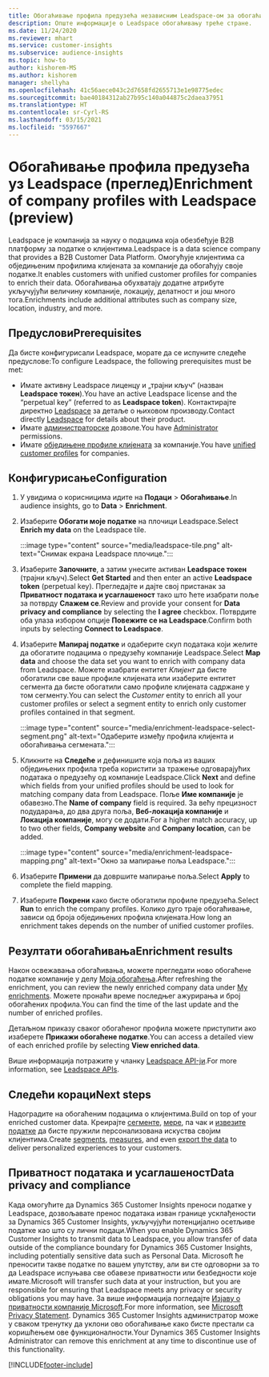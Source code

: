 ```yaml
---
title: Обогаћивање профила предузећа независним Leadspace-ом за обогаћивање
description: Опште информације о Leadspace обогаћивању треће стране.
ms.date: 11/24/2020
ms.reviewer: mhart
ms.service: customer-insights
ms.subservice: audience-insights
ms.topic: how-to
author: kishorem-MS
ms.author: kishorem
manager: shellyha
ms.openlocfilehash: 41c56aece043c2d7658fd2655713e1e98775edec
ms.sourcegitcommit: bae40184312ab27b95c140a044875c2daea37951
ms.translationtype: HT
ms.contentlocale: sr-Cyrl-RS
ms.lasthandoff: 03/15/2021
ms.locfileid: "5597667"
---
```

# <a name="enrichment-of-company-profiles-with-leadspace-preview"></a><span data-ttu-id="07b85-103">Обогаћивање профила предузећа уз Leadspace (преглед)</span><span class="sxs-lookup"><span data-stu-id="07b85-103">Enrichment of company profiles with Leadspace (preview)</span></span>

<span data-ttu-id="07b85-104">Leadspace је компанија за науку о подацима која обезбеђује B2B платформу за податке о клијентима.</span><span class="sxs-lookup"><span data-stu-id="07b85-104">Leadspace is a data science company that provides a B2B Customer Data Platform.</span></span> <span data-ttu-id="07b85-105">Омогућује клијентима са обједињеним профилима клијената за компаније да обогаћују своје податке.</span><span class="sxs-lookup"><span data-stu-id="07b85-105">It enables customers with unified customer profiles for companies to enrich their data.</span></span> <span data-ttu-id="07b85-106">Обогаћивања обухватају додатне атрибуте укључујући величину компаније, локацију, делатност и још много тога.</span><span class="sxs-lookup"><span data-stu-id="07b85-106">Enrichments include additional attributes such as company size, location, industry, and more.</span></span>

## <a name="prerequisites"></a><span data-ttu-id="07b85-107">Предуслови</span><span class="sxs-lookup"><span data-stu-id="07b85-107">Prerequisites</span></span>

<span data-ttu-id="07b85-108">Да бисте конфигурисали Leadspace, морате да се испуните следеће предуслове:</span><span class="sxs-lookup"><span data-stu-id="07b85-108">To configure Leadspace, the following prerequisites must be met:</span></span>

- <span data-ttu-id="07b85-109">Имате активну Leadspace лиценцу и „трајни кључ“ (назван **Leadspace токен**).</span><span class="sxs-lookup"><span data-stu-id="07b85-109">You have an active Leadspace license and the “perpetual key” (referred to as **Leadspace token**).</span></span> <span data-ttu-id="07b85-110">Контактирајте директно [Leadspace](https://www.leadspace.com/products/leadspace-on-demand/) за детаље о њиховом производу.</span><span class="sxs-lookup"><span data-stu-id="07b85-110">Contact directly [Leadspace](https://www.leadspace.com/products/leadspace-on-demand/) for details about their product.</span></span>
- <span data-ttu-id="07b85-111">Имате [администраторске](permissions.md#administrator) дозволе.</span><span class="sxs-lookup"><span data-stu-id="07b85-111">You have [Administrator](permissions.md#administrator) permissions.</span></span>
- <span data-ttu-id="07b85-112">Имате [обједињене профиле клијената](customer-profiles.md) за компаније.</span><span class="sxs-lookup"><span data-stu-id="07b85-112">You have [unified customer profiles](customer-profiles.md) for companies.</span></span>

## <a name="configuration"></a><span data-ttu-id="07b85-113">Конфигурисање</span><span class="sxs-lookup"><span data-stu-id="07b85-113">Configuration</span></span>

1. <span data-ttu-id="07b85-114">У увидима о корисницима идите на **Подаци** > **Обогаћивање**.</span><span class="sxs-lookup"><span data-stu-id="07b85-114">In audience insights, go to **Data** > **Enrichment**.</span></span>

1. <span data-ttu-id="07b85-115">Изаберите **Обогати моје податке** на плочици Leadspace.</span><span class="sxs-lookup"><span data-stu-id="07b85-115">Select **Enrich my data** on the Leadspace tile.</span></span>

   :::image type="content" source="media/leadspace-tile.png" alt-text="Снимак екрана Leadspace плочице.":::

1. <span data-ttu-id="07b85-117">Изаберите **Започните**, а затим унесите активан **Leadspace токен** (трајни кључ).</span><span class="sxs-lookup"><span data-stu-id="07b85-117">Select **Get Started** and then enter an active **Leadspace token** (perpetual key).</span></span> <span data-ttu-id="07b85-118">Прегледајте и дајте свој пристанак за **Приватност података и усаглашеност** тако што ћете изабрати поље за потврду **Слажем се**.</span><span class="sxs-lookup"><span data-stu-id="07b85-118">Review and provide your consent for **Data privacy and compliance** by selecting the **I agree** checkbox.</span></span> <span data-ttu-id="07b85-119">Потврдите оба улаза избором опције **Повежите се на Leadspace**.</span><span class="sxs-lookup"><span data-stu-id="07b85-119">Confirm both inputs by selecting **Connect to Leadspace**.</span></span>

1. <span data-ttu-id="07b85-120">Изаберите **Мапирај податке** и одаберите скуп података који желите да обогатите подацима о предузећу компаније Leadspace.</span><span class="sxs-lookup"><span data-stu-id="07b85-120">Select **Map data** and choose the data set you want to enrich with company data from Leadspace.</span></span> <span data-ttu-id="07b85-121">Можете изабрати ентитет *Клијент* да бисте обогатили све ваше профиле клијената или изаберите ентитет сегмента да бисте обогатили само профиле клијената садржане у том сегменту.</span><span class="sxs-lookup"><span data-stu-id="07b85-121">You can select the *Customer* entity to enrich all your customer profiles or select a segment entity to enrich only customer profiles contained in that segment.</span></span>

   :::image type="content" source="media/enrichment-leadspace-select-segment.png" alt-text="Одаберите између профила клијента и обогаћивања сегмената.":::

1. <span data-ttu-id="07b85-123">Кликните на **Следеће** и дефинишите која поља из ваших обједињених профила треба користити за тражење одговарајућих података о предузећу од компаније Leadspace.</span><span class="sxs-lookup"><span data-stu-id="07b85-123">Click **Next** and define which fields from your unified profiles should be used to look for matching company data from Leadspace.</span></span> <span data-ttu-id="07b85-124">Поље **Име компаније** је обавезно.</span><span class="sxs-lookup"><span data-stu-id="07b85-124">The **Name of company** field is required.</span></span> <span data-ttu-id="07b85-125">За већу прецизност подударања, до два друга поља, **Веб-локација компаније** и **Локација компаније**, могу се додати.</span><span class="sxs-lookup"><span data-stu-id="07b85-125">For a higher match accuracy, up to two other fields, **Company website** and **Company location**, can be added.</span></span>

   :::image type="content" source="media/enrichment-leadspace-mapping.png" alt-text="Окно за мапирање поља Leadspace.":::
   
1. <span data-ttu-id="07b85-127">Изаберите **Примени** да довршите мапирање поља.</span><span class="sxs-lookup"><span data-stu-id="07b85-127">Select **Apply** to complete the field mapping.</span></span>

1. <span data-ttu-id="07b85-128">Изаберите **Покрени** како бисте обогатили профиле предузећа.</span><span class="sxs-lookup"><span data-stu-id="07b85-128">Select **Run** to enrich the company profiles.</span></span> <span data-ttu-id="07b85-129">Колико дуго траје обогаћивање, зависи од броја обједињених профила клијената.</span><span class="sxs-lookup"><span data-stu-id="07b85-129">How long an enrichment takes depends on the number of unified customer profiles.</span></span>

## <a name="enrichment-results"></a><span data-ttu-id="07b85-130">Резултати обогаћивања</span><span class="sxs-lookup"><span data-stu-id="07b85-130">Enrichment results</span></span>

<span data-ttu-id="07b85-131">Након освежавања обогаћивања, можете прегледати ново обогаћене податке компаније у делу [Моја обогаћења](enrichment-hub.md).</span><span class="sxs-lookup"><span data-stu-id="07b85-131">After refreshing the enrichment, you can review the newly enriched company data under [My enrichments](enrichment-hub.md).</span></span> <span data-ttu-id="07b85-132">Можете пронаћи време последњег ажурирања и број обогаћених профила.</span><span class="sxs-lookup"><span data-stu-id="07b85-132">You can find the time of the last update and the number of enriched profiles.</span></span>

<span data-ttu-id="07b85-133">Детаљном приказу сваког обогаћеног профила можете приступити ако изаберете **Прикажи обогаћене податке**.</span><span class="sxs-lookup"><span data-stu-id="07b85-133">You can access a detailed view of each enriched profile by selecting **View enriched data**.</span></span>

<span data-ttu-id="07b85-134">Више информација потражите у чланку [Leadspace API-ји](https://support.leadspace.com/hc/en-us/sections/201997649-API).</span><span class="sxs-lookup"><span data-stu-id="07b85-134">For more information, see [Leadspace APIs](https://support.leadspace.com/hc/en-us/sections/201997649-API).</span></span>

## <a name="next-steps"></a><span data-ttu-id="07b85-135">Следећи кораци</span><span class="sxs-lookup"><span data-stu-id="07b85-135">Next steps</span></span>

<span data-ttu-id="07b85-136">Надоградите на обогаћеним подацима о клијентима.</span><span class="sxs-lookup"><span data-stu-id="07b85-136">Build on top of your enriched customer data.</span></span> <span data-ttu-id="07b85-137">Креирајте [сегменте](segments.md), [мере](measures.md), па чак и [извезите податке](export-destinations.md) да бисте пружили персонализована искуства својим клијентима.</span><span class="sxs-lookup"><span data-stu-id="07b85-137">Create [segments](segments.md), [measures](measures.md), and even [export the data](export-destinations.md) to deliver personalized experiences to your customers.</span></span>

## <a name="data-privacy-and-compliance"></a><span data-ttu-id="07b85-138">Приватност података и усаглашеност</span><span class="sxs-lookup"><span data-stu-id="07b85-138">Data privacy and compliance</span></span>

<span data-ttu-id="07b85-139">Када омогућите да Dynamics 365 Customer Insights преноси податке у Leadspace, дозвољавате пренос података изван границе усклађености за Dynamics 365 Customer Insights, укључујући потенцијално осетљиве податке као што су лични подаци.</span><span class="sxs-lookup"><span data-stu-id="07b85-139">When you enable Dynamics 365 Customer Insights to transmit data to Leadspace, you allow transfer of data outside of the compliance boundary for Dynamics 365 Customer Insights, including potentially sensitive data such as Personal Data.</span></span> <span data-ttu-id="07b85-140">Microsoft ће преносити такве податке по вашем упутству, али ви сте одговорни за то да Leadspace испуњава све обавезе приватности или безбедности које имате.</span><span class="sxs-lookup"><span data-stu-id="07b85-140">Microsoft will transfer such data at your instruction, but you are responsible for ensuring that Leadspace meets any privacy or security obligations you may have.</span></span> <span data-ttu-id="07b85-141">За више информација погледајте [Изјаву о приватности компаније Microsoft](https://go.microsoft.com/fwlink/?linkid=396732).</span><span class="sxs-lookup"><span data-stu-id="07b85-141">For more information, see [Microsoft Privacy Statement](https://go.microsoft.com/fwlink/?linkid=396732).</span></span>
<span data-ttu-id="07b85-142">Dynamics 365 Customer Insights администратор може у сваком тренутку да уклони ово обогаћивање како бисте престали са коришћењем ове функционалности.</span><span class="sxs-lookup"><span data-stu-id="07b85-142">Your Dynamics 365 Customer Insights Administrator can remove this enrichment at any time to discontinue use of this functionality.</span></span>


[!INCLUDE[footer-include](../includes/footer-banner.md)]